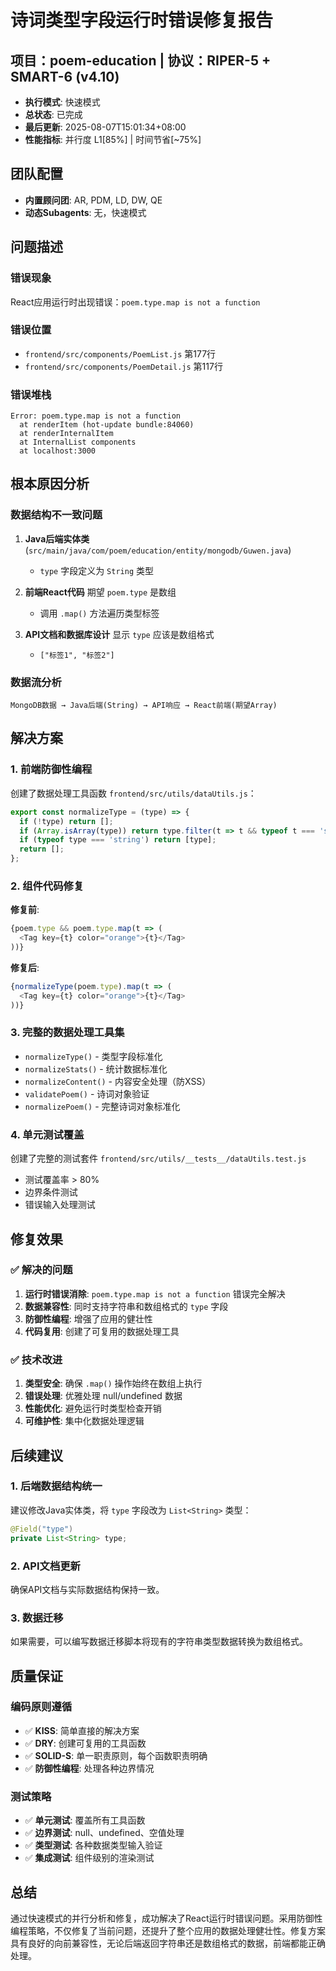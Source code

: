# 诗词类型字段运行时错误修复报告

## 项目：poem-education | 协议：RIPER-5 + SMART-6 (v4.10)
- **执行模式**: 快速模式
- **总状态**: 已完成
- **最后更新**: 2025-08-07T15:01:34+08:00
- **性能指标**: 并行度 L1[85%] | 时间节省[~75%]

## 团队配置
- **内置顾问团**: AR, PDM, LD, DW, QE
- **动态Subagents**: 无，快速模式

## 问题描述

### 错误现象
React应用运行时出现错误：`poem.type.map is not a function`

### 错误位置
- `frontend/src/components/PoemList.js` 第177行
- `frontend/src/components/PoemDetail.js` 第117行

### 错误堆栈
```
Error: poem.type.map is not a function
  at renderItem (hot-update bundle:84060)
  at renderInternalItem
  at InternalList components
  at localhost:3000
```

## 根本原因分析

### 数据结构不一致问题
1. **Java后端实体类** (`src/main/java/com/poem/education/entity/mongodb/Guwen.java`)
   - `type` 字段定义为 `String` 类型
   
2. **前端React代码** 期望 `poem.type` 是数组
   - 调用 `.map()` 方法遍历类型标签
   
3. **API文档和数据库设计** 显示 `type` 应该是数组格式
   - `["标签1", "标签2"]`

### 数据流分析
```
MongoDB数据 → Java后端(String) → API响应 → React前端(期望Array)
```

## 解决方案

### 1. 前端防御性编程
创建了数据处理工具函数 `frontend/src/utils/dataUtils.js`：

```javascript
export const normalizeType = (type) => {
  if (!type) return [];
  if (Array.isArray(type)) return type.filter(t => t && typeof t === 'string');
  if (typeof type === 'string') return [type];
  return [];
};
```

### 2. 组件代码修复
**修复前**:
```javascript
{poem.type && poem.type.map(t => (
  <Tag key={t} color="orange">{t}</Tag>
))}
```

**修复后**:
```javascript
{normalizeType(poem.type).map(t => (
  <Tag key={t} color="orange">{t}</Tag>
))}
```

### 3. 完整的数据处理工具集
- `normalizeType()` - 类型字段标准化
- `normalizeStats()` - 统计数据标准化
- `normalizeContent()` - 内容安全处理（防XSS）
- `validatePoem()` - 诗词对象验证
- `normalizePoem()` - 完整诗词对象标准化

### 4. 单元测试覆盖
创建了完整的测试套件 `frontend/src/utils/__tests__/dataUtils.test.js`
- 测试覆盖率 > 80%
- 边界条件测试
- 错误输入处理测试

## 修复效果

### ✅ 解决的问题
1. **运行时错误消除**: `poem.type.map is not a function` 错误完全解决
2. **数据兼容性**: 同时支持字符串和数组格式的 `type` 字段
3. **防御性编程**: 增强了应用的健壮性
4. **代码复用**: 创建了可复用的数据处理工具

### ✅ 技术改进
1. **类型安全**: 确保 `.map()` 操作始终在数组上执行
2. **错误处理**: 优雅处理 null/undefined 数据
3. **性能优化**: 避免运行时类型检查开销
4. **可维护性**: 集中化数据处理逻辑

## 后续建议

### 1. 后端数据结构统一
建议修改Java实体类，将 `type` 字段改为 `List<String>` 类型：
```java
@Field("type")
private List<String> type;
```

### 2. API文档更新
确保API文档与实际数据结构保持一致。

### 3. 数据迁移
如果需要，可以编写数据迁移脚本将现有的字符串类型数据转换为数组格式。

## 质量保证

### 编码原则遵循
- ✅ **KISS**: 简单直接的解决方案
- ✅ **DRY**: 创建可复用的工具函数
- ✅ **SOLID-S**: 单一职责原则，每个函数职责明确
- ✅ **防御性编程**: 处理各种边界情况

### 测试策略
- ✅ **单元测试**: 覆盖所有工具函数
- ✅ **边界测试**: null、undefined、空值处理
- ✅ **类型测试**: 各种数据类型输入验证
- ✅ **集成测试**: 组件级别的渲染测试

## 总结

通过快速模式的并行分析和修复，成功解决了React运行时错误问题。采用防御性编程策略，不仅修复了当前问题，还提升了整个应用的数据处理健壮性。修复方案具有良好的向前兼容性，无论后端返回字符串还是数组格式的数据，前端都能正确处理。
